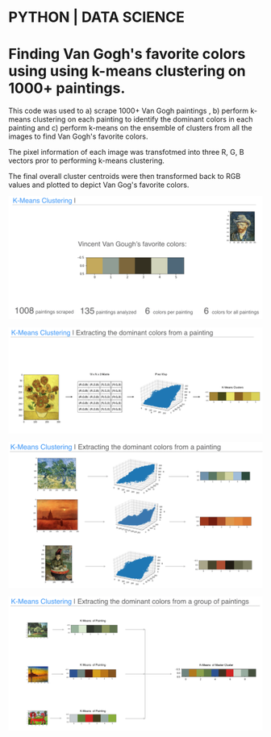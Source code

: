 # PYTHON | DATA SCIENCE

# Finding Van Gogh's favorite colors using using k-means clustering on 1000+ paintings.

This code was used to a) scrape 1000+ Van Gogh paintings , b)  perform k-means clustering on each painting to identify the dominant colors in each painting and c) perform k-means on the ensemble of clusters from all the images to find Van Gogh's favorite colors.

The pixel information of each image was transfotmed into three R, G, B vectors pror to performing k-means clustering. 

The final overall cluster centroids were then transformed back to RGB values and plotted to depict Van Gog's favorite colors.



![Results Image](https://github.com/fedevillalp/imagecolorclusters/blob/master/picture1.png)


![Results Image](https://github.com/fedevillalp/imagecolorclusters/blob/master/picture2.png)


![Results Image](https://github.com/fedevillalp/imagecolorclusters/blob/master/picture3.png)


![Results Image](https://github.com/fedevillalp/imagecolorclusters/blob/master/picture4.png)


